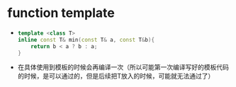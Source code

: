 # function template

- ```cpp
  template <class T>
  inline const T& min(const T& a, const T&b){
      return b < a ? b : a;
  }
  ```

- 在具体使用到模板的时候会再编译一次（所以可能第一次编译写好的模板代码的时候，是可以通过的，但是后续把T放入的时候，可能就无法通过了）